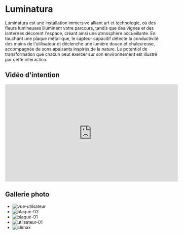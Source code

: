 # Luminatura
Luminatura est une installation immersive alliant art et technologie, où des fleurs lumineuses illuminent votre parcours, tandis que des vignes et des lanternes décorent l'espace, créant ainsi une atmosphère accueillante. En touchant une plaque métallique, le capteur capacitif détecte la conductivité des mains de l'utilisateur et déclenche une lumière douce et chaleureuse, accompagnée de sons apaisants inspirés de la nature. Le potentiel de transformation que chacun peut exercer sur son environnement est illustré par cette interaction.

<!-- ## Bande-annonce -->

## Vidéo d'intention

<iframe width="560" height="315" src="https://www.youtube.com/embed/i6xJno_NFSc" title="YouTube video player" frameborder="0" allow="accelerometer; autoplay; clipboard-write; encrypted-media; gyroscope; picture-in-picture" referrerpolicy="strict-origin-when-cross-origin" allowfullscreen></iframe>

<!-- ## Documentation vidéo -->

## Gallerie photo

* ![vue-utilsateur](https://github.com/user-attachments/assets/3864549b-ab71-4ba4-8e71-9974d3e0bd40)
* ![plaque-02](https://github.com/user-attachments/assets/231c684b-0fba-4dc0-b59e-b4bd0b5ff8fc)
* ![plaque-01](https://github.com/user-attachments/assets/1b7ffeae-cd82-4adb-b65d-7740b6025985)
* ![utilsateur-01](https://github.com/user-attachments/assets/02d52256-d6f6-42dc-925a-0408e5d04865)
* ![climax](https://github.com/user-attachments/assets/2e08cb3c-7e14-43a9-b480-cac65f782a10)
